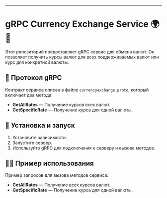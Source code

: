 ---

# gRPC Currency Exchange Service 🌍💱

Этот репозиторий предоставляет gRPC сервис для обмена валют. Он позволяет получить курсы валют для всех поддерживаемых валют или курс для конкретной валюты.

## 📜 Протокол gRPC

Контракт сервиса описан в файле `currencyexchange.proto`, который включает два метода:

- **GetAllRates** — Получение курсов всех валют.
- **GetSpecificRate** — Получение курса для одной валюты.

## 🚀 Установка и запуск

1. Установите зависимости.
2. Запустите сервер.
3. Используйте gRPC для подключения к серверу и вызова методов.

## 🧑‍💻 Пример использования

Пример запросов для вызова методов сервиса:

- **GetAllRates** — Получение всех курсов валют.
- **GetSpecificRate** — Получение курса для одной валюты.
